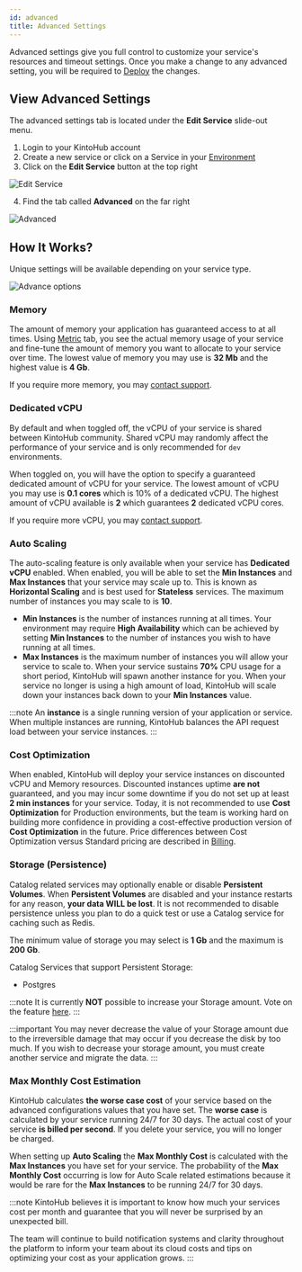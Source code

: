 ```yaml
---
id: advanced
title: Advanced Settings
---
```


Advanced settings give you full control to customize your service's resources and timeout settings.
Once you make a change to any advanced setting, you will be required to [Deploy](features-deploy.md) the changes.

## View Advanced Settings

The advanced settings tab is located under the **Edit Service** slide-out menu.

1. Login to your KintoHub account
2. Create a new service or click on a Service in your [Environment](features-environment.md)
3. Click on the **Edit Service** button at the top right

![Edit Service](/img/features/edit-service.png)

4. Find the tab called **Advanced** on the far right

![Advanced](/img/features/advanced-tab.png)

## How It Works?

Unique settings will be available depending on your service type.

![Advance options](/img/features/advance-options.png)

### Memory

The amount of memory your application has guaranteed access to at all times.
Using [Metric](features-metrics.md) tab, you see the actual memory usage of your service and fine-tune the amount of memory you want to allocate to your service over time.
The lowest value of memory you may use is **32 Mb** and the highest value is **4 Gb**.

If you require more memory, you may [contact support](https://www.kintohub.com/contact-us).

### Dedicated vCPU

By default and when toggled off, the vCPU of your service is shared between KintoHub community.
Shared vCPU may randomly affect the performance of your service and is only recommended for `dev` environments.

When toggled on, you will have the option to specify a guaranteed dedicated amount of vCPU for your service.
The lowest amount of vCPU you may use is **0.1 cores** which is 10% of a dedicated vCPU.
The highest amount of vCPU available is **2** which guarantees **2** dedicated vCPU cores.

If you require more vCPU, you may [contact support](https://www.kintohub.com/contact-us).

### Auto Scaling

The auto-scaling feature is only available when your service has **Dedicated vCPU** enabled.
When enabled, you will be able to set the **Min Instances** and **Max Instances** that your service may scale up to.
This is known as **Horizontal Scaling** and is best used for **Stateless** services.
The maximum number of instances you may scale to is **10**.

- **Min Instances** is the number of instances running at all times. Your environment may require **High Availability** which can be achieved by setting **Min Instances** to the number of instances you wish to have running at all times.
- **Max Instances** is the maximum number of instances you will allow your service to scale to. When your service sustains **70%** CPU usage for a short period, KintoHub will spawn another instance for you. When your service no longer is using a high amount of load, KintoHub will scale down your instances back down to your **Min Instances** value.

:::note
An **instance** is a single running version of your application or service. When multiple instances are running, KintoHub balances the API request load between your service instances.
:::

### Cost Optimization

When enabled, KintoHub will deploy your service instances on discounted vCPU and Memory resources.
Discounted instances uptime **are not** guaranteed, and you may incur some downtime if you do not set up at least **2 min instances** for your service.
Today, it is not recommended to use **Cost Optimization** for Production environments, but the team is working hard on building more confidence in providing a cost-effective production version of **Cost Optimization** in the future.
Price differences between Cost Optimization versus Standard pricing are described in [Billing](features-billing.md).

### Storage (Persistence)

Catalog related services may optionally enable or disable **Persistent Volumes**. When **Persistent Volumes** are disabled and your instance restarts for any reason, **your data WILL be lost**.
It is not recommended to disable persistence unless you plan to do a quick test or use a Catalog service for caching such as Redis.

The minimum value of storage you may select is **1 Gb** and the maximum is **200 Gb**.

Catalog Services that support Persistent Storage:

- Postgres

:::note
It is currently **NOT** possible to increase your Storage amount. Vote on the feature [here](https://feedback.kintohub.com/feature-requests/p/increase-persistent-storage-disk-size).
:::

:::important
You may never decrease the value of your Storage amount due to the irreversible damage that may occur if you decrease the disk by too much.
If you wish to decrease your storage amount, you must create another service and migrate the data.
:::

### Max Monthly Cost Estimation

KintoHub calculates **the worse case cost** of your service based on the advanced configurations values that you have set.
The **worse case** is calculated by your service running 24/7 for 30 days.
The actual cost of your service **is billed per second**.
If you delete your service, you will no longer be charged.

When setting up **Auto Scaling** the **Max Monthly Cost** is calculated with the **Max Instances** you have set for your service.
The probability of the **Max Monthly Cost** occurring is low for Auto Scale related estimations because it would be rare for the **Max Instances** to be running 24/7 for 30 days.

:::note
KintoHub believes it is important to know how much your services cost per month and guarantee that you will never be surprised by an unexpected bill.

The team will continue to build notification systems and clarity throughout the platform to inform your team about its cloud costs and tips on optimizing your cost as your application grows.
:::
